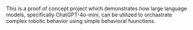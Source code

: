 This is a proof of concept project which demonstrates how large language models, specifically ChatGPT-4o-mini, can be utilized to orchastrate complex robotic behavior using simple behavioral fuunctions.
